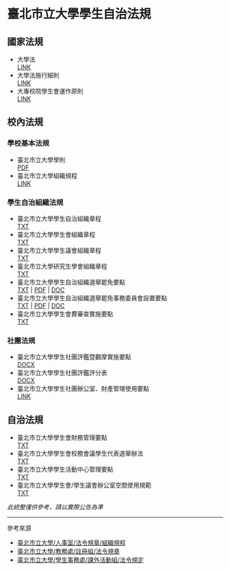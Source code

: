 # 臺北市立大學學生自治法規

## 國家法規
- 大學法  
  [LINK](https://law.moj.gov.tw/LawClass/LawAll.aspx?pcode=H0030001)
- 大學法施行細則  
  [LINK](https://law.moj.gov.tw/LawClass/LawAll.aspx?pcode=H0030028)
- 大專校院學生會運作原則  
  [LINK](https://www.yda.gov.tw/docDetail.aspx?uid=119&pid=58&docid=225)

## 校內法規
### 學校基本法規
- 臺北市立大學學則  
  [PDF](https://reg.utaipei.edu.tw/var/file/31/1031/img/593519611.pdf)
- 臺北市立大學組織規程  
  [LINK](https://personnel.utaipei.edu.tw/p/412-1010-11.php)

### 學生自治組織法規
- 臺北市立大學學生自治組織章程  
  [TXT](https://github.com/utaipei-sa/regulations/blob/main/%E5%AD%B8%E7%94%9F%E8%87%AA%E6%B2%BB%E7%B5%84%E7%B9%94%E7%AB%A0%E7%A8%8B/%E5%AD%B8%E7%94%9F%E8%87%AA%E6%B2%BB%E7%B5%84%E7%B9%94%E7%AB%A0%E7%A8%8B.txt)
- 臺北市立大學學生會組織章程  
  [TXT](https://github.com/utaipei-sa/regulations/blob/main/%E5%AD%B8%E7%94%9F%E6%9C%83%E7%B5%84%E7%B9%94%E7%AB%A0%E7%A8%8B/%E5%AD%B8%E7%94%9F%E6%9C%83%E7%B5%84%E7%B9%94%E7%AB%A0%E7%A8%8B.txt)
- 臺北市立大學學生議會組織章程  
  [TXT](https://github.com/utaipei-sa/regulations/blob/main/%E5%AD%B8%E7%94%9F%E8%AD%B0%E6%9C%83%E7%B5%84%E7%B9%94%E7%AB%A0%E7%A8%8B/%E5%AD%B8%E7%94%9F%E8%AD%B0%E6%9C%83%E7%B5%84%E7%B9%94%E7%AB%A0%E7%A8%8B.txt)
- 臺北市立大學研究生學會組織章程  
  [TXT](https://github.com/utaipei-sa/regulations/blob/main/%E7%A0%94%E7%A9%B6%E7%94%9F%E5%AD%B8%E6%9C%83%E7%B5%84%E7%B9%94%E7%AB%A0%E7%A8%8B/%E7%A0%94%E7%A9%B6%E7%94%9F%E5%AD%B8%E6%9C%83%E7%B5%84%E7%B9%94%E7%AB%A0%E7%A8%8B.txt)
- 臺北市立大學學生自治組織選舉罷免要點  
  [TXT](https://github.com/utaipei-sa/regulations/blob/main/%E5%AD%B8%E7%94%9F%E8%87%AA%E6%B2%BB%E7%B5%84%E7%B9%94%E9%81%B8%E8%88%89%E7%BD%B7%E5%85%8D%E8%A6%81%E9%BB%9E/%E5%AD%B8%E7%94%9F%E8%87%AA%E6%B2%BB%E7%B5%84%E7%B9%94%E9%81%B8%E8%88%89%E7%BD%B7%E5%85%8D%E8%A6%81%E9%BB%9E.txt) | 
  [PDF](https://github.com/utaipei-sa/regulations/blob/main/%E5%AD%B8%E7%94%9F%E8%87%AA%E6%B2%BB%E7%B5%84%E7%B9%94%E9%81%B8%E8%88%89%E7%BD%B7%E5%85%8D%E8%A6%81%E9%BB%9E/%E5%AD%B8%E7%94%9F%E8%87%AA%E6%B2%BB%E7%B5%84%E7%B9%94%E9%81%B8%E8%88%89%E7%BD%B7%E5%85%8D%E8%A6%81%E9%BB%9E.pdf) | 
  [DOC](https://github.com/utaipei-sa/regulations/blob/main/%E5%AD%B8%E7%94%9F%E8%87%AA%E6%B2%BB%E7%B5%84%E7%B9%94%E9%81%B8%E8%88%89%E7%BD%B7%E5%85%8D%E8%A6%81%E9%BB%9E/%E5%AD%B8%E7%94%9F%E8%87%AA%E6%B2%BB%E7%B5%84%E7%B9%94%E9%81%B8%E8%88%89%E7%BD%B7%E5%85%8D%E8%A6%81%E9%BB%9E.doc)
- 臺北市立大學學生自治組織選舉罷免事務委員會設置要點  
  [TXT](https://github.com/utaipei-sa/regulations/blob/main/%E5%AD%B8%E7%94%9F%E9%81%B8%E5%A7%94%E6%9C%83%E8%A8%AD%E7%BD%AE%E8%A6%81%E9%BB%9E/%E5%AD%B8%E7%94%9F%E8%87%AA%E6%B2%BB%E7%B5%84%E7%B9%94%E9%81%B8%E5%A7%94%E6%9C%83%E8%A8%AD%E7%BD%AE%E8%A6%81%E9%BB%9E.txt) | 
  [PDF](https://github.com/utaipei-sa/regulations/blob/main/%E5%AD%B8%E7%94%9F%E9%81%B8%E5%A7%94%E6%9C%83%E8%A8%AD%E7%BD%AE%E8%A6%81%E9%BB%9E/%E5%AD%B8%E7%94%9F%E8%87%AA%E6%B2%BB%E7%B5%84%E7%B9%94%E9%81%B8%E5%A7%94%E6%9C%83%E8%A8%AD%E7%BD%AE%E8%A6%81%E9%BB%9E.pdf) | 
  [DOC](https://github.com/utaipei-sa/regulations/blob/main/%E5%AD%B8%E7%94%9F%E9%81%B8%E5%A7%94%E6%9C%83%E8%A8%AD%E7%BD%AE%E8%A6%81%E9%BB%9E/%E5%AD%B8%E7%94%9F%E8%87%AA%E6%B2%BB%E7%B5%84%E7%B9%94%E9%81%B8%E5%A7%94%E6%9C%83%E8%A8%AD%E7%BD%AE%E8%A6%81%E9%BB%9E.doc)
- 臺北市立大學學生會費審查實施要點  
  [TXT](https://github.com/utaipei-sa/regulations/blob/main/%E5%AD%B8%E7%94%9F%E6%9C%83%E8%B2%BB%E5%AF%A9%E6%9F%A5%E5%AF%A6%E6%96%BD%E8%A6%81%E9%BB%9E/%E5%AD%B8%E7%94%9F%E6%9C%83%E8%B2%BB%E5%AF%A9%E6%9F%A5%E5%AF%A6%E6%96%BD%E8%A6%81%E9%BB%9E.txt)

### 社團法規
- 臺北市立大學學生社團評鑑暨觀摩實施要點  
  [DOCX](https://activity.utaipei.edu.tw/var/file/35/1035/img/632002242.docx)
- 臺北市立大學學生社團評鑑評分表  
  [DOCX](https://activity.utaipei.edu.tw/var/file/35/1035/img/507478018.docx)
- 臺北市立大學學生社團辦公室、財產管理使用要點  
  [LINK](https://activity.utaipei.edu.tw/p/405-1035-101989,c3.php)

## 自治法規
- 臺北市立大學學生會財務管理要點  
  [TXT](https://github.com/utaipei-sa/regulations/blob/main/%E5%AD%B8%E7%94%9F%E6%9C%83%E8%B2%A1%E5%8B%99%E7%AE%A1%E7%90%86%E8%A6%81%E9%BB%9E/%E5%AD%B8%E7%94%9F%E6%9C%83%E8%B2%A1%E5%8B%99%E7%AE%A1%E7%90%86%E8%A6%81%E9%BB%9E.txt)
- 臺北市立大學學生會校務會議學生代表選舉辦法  
  [TXT](https://github.com/utaipei-sa/regulations/blob/main/%E5%AD%B8%E7%94%9F%E6%9C%83%E6%A0%A1%E5%8B%99%E6%9C%83%E8%AD%B0%E5%AD%B8%E4%BB%A3%E9%81%B8%E8%88%89%E8%BE%A6%E6%B3%95/%E5%AD%B8%E7%94%9F%E6%9C%83%E6%A0%A1%E5%8B%99%E6%9C%83%E8%AD%B0%E5%AD%B8%E7%94%9F%E4%BB%A3%E8%A1%A8%E9%81%B8%E8%88%89%E8%BE%A6%E6%B3%95.txt)
- 臺北市立大學學生活動中心管理要點  
  [TXT](https://github.com/utaipei-sa/regulations/blob/main/%E5%AD%B8%E7%94%9F%E6%B4%BB%E5%8B%95%E4%B8%AD%E5%BF%83%E7%AE%A1%E7%90%86%E8%A6%81%E9%BB%9E/%E5%AD%B8%E7%94%9F%E6%B4%BB%E5%8B%95%E4%B8%AD%E5%BF%83%E7%AE%A1%E7%90%86%E8%A6%81%E9%BB%9E.txt)
- 臺北市立大學學生會/學生議會辦公室空間使用規範  
  [TXT](https://github.com/utaipei-sa/regulations/blob/main/%E5%AD%B8%E7%94%9F%E6%9C%83%E8%BE%A6%E4%BD%BF%E7%94%A8%E8%A6%8F%E7%AF%84/%E5%AD%B8%E7%94%9F%E6%9C%83%E5%AD%B8%E7%94%9F%E8%AD%B0%E6%9C%83%E8%BE%A6%E5%85%AC%E5%AE%A4%E7%A9%BA%E9%96%93%E4%BD%BF%E7%94%A8%E8%A6%8F%E7%AF%84.txt)

_此統整僅供參考，請以實際公告為準_

---
參考來源
- [臺北市立大學/人事室/法令規章/組織規程](https://personnel.utaipei.edu.tw/p/412-1010-11.php)
- [臺北市立大學/教務處/註冊組/法令規章](https://reg.utaipei.edu.tw/p/412-1031-2.php?Lang=zh-tw)
- [臺北市立大學/學生事務處/課外活動組/法令規定](https://activity.utaipei.edu.tw/p/412-1035-3.php)
